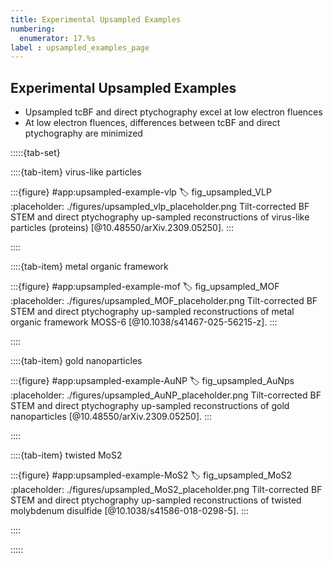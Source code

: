 ```yaml
---
title: Experimental Upsampled Examples
numbering:
  enumerator: 17.%s
label : upsampled_examples_page
---
```


## Experimental Upsampled Examples

- Upsampled tcBF and direct ptychography excel at low electron fluences
- At low electron fluences, differences between tcBF and direct ptychography are minimized

:::::{tab-set}

::::{tab-item} virus-like particles

:::{figure} #app:upsampled-example-vlp
:label: fig_upsampled_VLP
:placeholder: ./figures/upsampled_vlp_placeholder.png
Tilt-corrected BF STEM and direct ptychography up-sampled reconstructions of virus-like particles (proteins) [@10.48550/arXiv.2309.05250].
:::

::::

::::{tab-item} metal organic framework

:::{figure} #app:upsampled-example-mof
:label: fig_upsampled_MOF
:placeholder: ./figures/upsampled_MOF_placeholder.png
Tilt-corrected BF STEM and direct ptychography up-sampled reconstructions of metal organic framework MOSS-6 [@10.1038/s41467-025-56215-z].
:::

::::

::::{tab-item} gold nanoparticles

:::{figure} #app:upsampled-example-AuNP
:label: fig_upsampled_AuNps
:placeholder: ./figures/upsampled_AuNP_placeholder.png
Tilt-corrected BF STEM and direct ptychography up-sampled reconstructions of gold nanoparticles [@10.48550/arXiv.2309.05250].
:::

::::

::::{tab-item} twisted MoS2

:::{figure} #app:upsampled-example-MoS2
:label: fig_upsampled_MoS2
:placeholder: ./figures/upsampled_MoS2_placeholder.png
Tilt-corrected BF STEM and direct ptychography up-sampled reconstructions of twisted molybdenum disulfide [@10.1038/s41586-018-0298-5].
:::

::::

:::::
